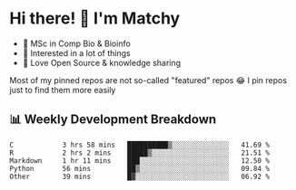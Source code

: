 # Hi there! 👋 I'm Matchy

- 🧬 MSc in Comp Bio & Bioinfo
- 🎈 Interested in a lot of things
- 💜 Love Open Source & knowledge sharing

Most of my pinned repos are not so-called "featured" repos 😂 I pin repos just to find them more easily

## 📊 Weekly Development Breakdown

<!--START_SECTION:waka-->

```text
C            3 hrs 58 mins   ██████████▒░░░░░░░░░░░░░░   41.69 %
R            2 hrs 2 mins    █████▒░░░░░░░░░░░░░░░░░░░   21.51 %
Markdown     1 hr 11 mins    ███░░░░░░░░░░░░░░░░░░░░░░   12.50 %
Python       56 mins         ██▒░░░░░░░░░░░░░░░░░░░░░░   09.84 %
Other        39 mins         █▓░░░░░░░░░░░░░░░░░░░░░░░   06.92 %
```

<!--END_SECTION:waka-->
